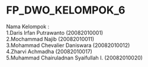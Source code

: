 # FP_DWO_KELOMPOK_6
Nama Kelompok : <br />
1.Daris Irfan Putrawanto (20082010001)  <br />
2.Mochammad Najib (20082010011)  <br />
3.Mohammad Chevalier Daniswara (20082010012)  <br />
4.Zharvi Achmadha (20082010017)  <br />
5.Muhammad Chairuladnan Syaifullah I. (20082010020) <br />
